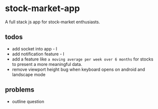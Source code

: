 # stock-market-app
A full stack js app for stock-market enthusiasts.


## todos
* add socket into app - I
* add notification feature - I
* add a feature like `a moving average per week over 6 months` for stocks to present a more meaningful data.
* remove viewport height bug when keyboard opens on android and landscape mode 
## problems
* outline question
